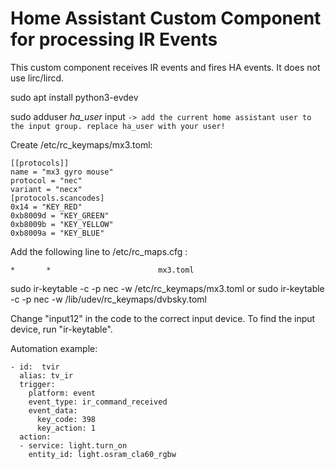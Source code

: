 # Home Assistant Custom Component for processing IR Events
This custom component receives IR events and fires HA events. It does not use lirc/lircd.

sudo apt install python3-evdev

sudo adduser _ha_user_ input         `-> add the current home assistant user to the input group. replace ha_user with your user!`


Create /etc/rc_keymaps/mx3.toml:
```
[[protocols]]
name = "mx3 gyro mouse"
protocol = "nec"
variant = "necx"
[protocols.scancodes]
0x14 = "KEY_RED"
0xb8009d = "KEY_GREEN"
0xb8009b = "KEY_YELLOW"
0xb8009a = "KEY_BLUE"
```
Add the following line to /etc/rc_maps.cfg :
```
*       *                        mx3.toml
```

sudo ir-keytable -c -p nec -w /etc/rc_keymaps/mx3.toml
  or
sudo ir-keytable -c -p nec -w /lib/udev/rc_keymaps/dvbsky.toml  

Change "input12" in the code to the correct input device. To find the input device, run "ir-keytable".

Automation example:
```
- id:  tvir
  alias: tv_ir
  trigger:
    platform: event
    event_type: ir_command_received
    event_data:
      key_code: 398
      key_action: 1
  action:
  - service: light.turn_on
    entity_id: light.osram_cla60_rgbw
```
